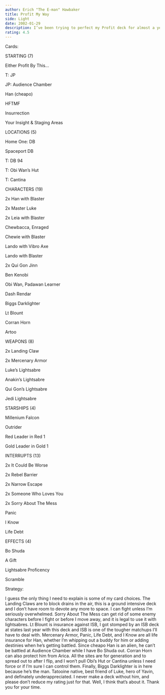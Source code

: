 ```yaml
---
author: Erich "The E-man" Hawbaker
title: Profit My Way
side: Light
date: 2002-01-29
description: I’ve been trying to perfect my Profit deck for almost a year, and now I think I finally have it the way I like it.
rating: 4.5
---
```

Cards: 

STARTING (7)
Either Profit By This...
T: JP
JP: Audience Chamber
Han (cheapo)
HFTMF
Insurrection
Your Insight & Staging Areas

LOCATIONS (5)
Home One: DB
Spaceport DB
T: DB 94
T: Obi Wan’s Hut
T: Cantina

CHARACTERS (19)
2x Han with Blaster
2x Master Luke
2x Leia with Blaster
Chewbacca, Enraged
Chewie with Blaster
Lando with Vibro Axe
Lando with Blaster
2x Qui Gon Jinn
Ben Kenobi
Obi Wan, Padawan Learner
Dash Rendar
Biggs Darklighter
Lt Blount
Corran Horn
Artoo

WEAPONS (8)
2x Landing Claw
2x Mercenary Armor
Luke’s Lightsabre
Anakin’s Lightsabre
Qui Gon’s Lightsabre
Jedi Lightsabre

STARSHIPS (4)
Millenium Falcon
Outrider
Red Leader in Red 1
Gold Leader in Gold 1

INTERRUPTS (13)
2x It Could Be Worse
2x Rebel Barrier
2x Narrow Escape
2x Someone Who Loves You
2x Sorry About The Mess
Panic
I Know
Life Debt

EFFECTS (4)
Bo Shuda
A Gift
Lightsabre Proficency
Scramble 

Strategy: 

I guess the only thing I need to explain is some of my card choices. The Landing Claws are to block drains in the air, this is a ground intensive deck and I don’t have room to devote any more to space. I can fight unless I’m seriously overwhelmed. Sorry About The Mess can get rid of some enemy characters before I fight or before I move away, and it is legal to use it with lightsabres. Lt Blount is insurance against ISB, I got stomped by an ISB deck at states last year with this deck and ISB is one of the tougher matchups I’ll have to deal with. Mercenary Armor, Panic, Life Debt, and I Know are all life insurance for Han, whether I’m whipping out a buddy for him or adding destinies when he’s getting battled. Since cheapo Han is an alien, he can’t be battled at Audience Chamber while I have Bo Shuda out. Corran Horn can also protect him from Arica. All the sites are for generation and to spread out to after I flip, and I won’t pull Obi’s Hut or Cantina unless I need force or if I’m sure I can control them. Finally, Biggs Darklighter is in here because he’s the man. Tatooine native, best friend of Luke, hero of Yavin, and definately underappreciated. I never make a deck without him, and please don’t reduce my rating just for that. Well, I think that’s about it. Thank you for your time.           